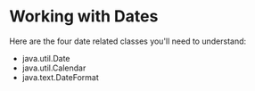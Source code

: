 # Working with Dates

Here are the four date related classes you'll need to understand:

- java.util.Date
- java.util.Calendar
- java.text.DateFormat

